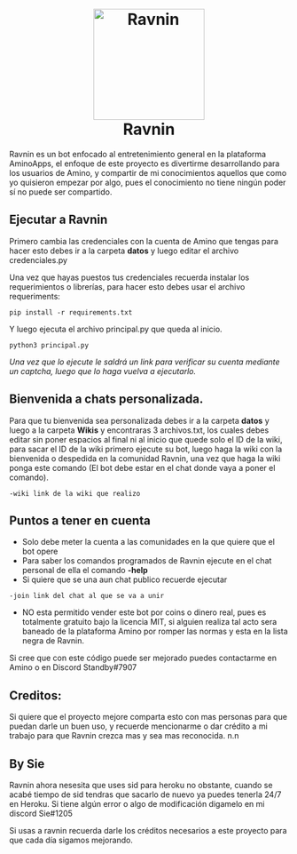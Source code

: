 <h1 align="center">
  <br>
  <a href="https://github.com/Slimakoi/Amino.py"><img src="https://cdn.discordapp.com/icons/856225017582190634/4cc99af0bf38e169f6e732f419c6e85d.png?size=512" alt="Ravnin" width="200"></a>
  <br>
  Ravnin
  <br>
</h1> 

Ravnin es un bot enfocado al entretenimiento general en la plataforma AminoApps, el enfoque de este proyecto es divertirme desarrollando para los usuarios de Amino, y compartir de mi conocimientos aquellos que como yo quisieron empezar por algo, pues el conocimiento no tiene ningún poder  sí no puede ser compartido.

## Ejecutar a Ravnin

Primero cambia las credenciales con la cuenta de Amino que tengas para hacer esto debes ir a la carpeta **datos** y luego editar el archivo credenciales.py

Una vez que hayas puestos tus credenciales recuerda instalar los requerimientos o librerías, para hacer esto debes usar el archivo requeriments: 
```
pip install -r requirements.txt
```
Y luego ejecuta el archivo principal.py que queda al inicio.

```
python3 principal.py
```

_Una vez que lo ejecute le saldrá un link para verificar su cuenta mediante un captcha, luego que lo haga vuelva a ejecutarlo._

## Bienvenida a chats personalizada.

Para que tu bienvenida sea personalizada debes ir a la carpeta **datos** y luego a la carpeta **Wikis** y encontraras 3 archivos.txt, los cuales debes editar sin poner espacios al final ni al inicio que quede solo el ID de la wiki, para sacar el ID de la wiki primero ejecute su bot, luego haga la wiki con la bienvenida o despedida en la comunidad Ravnin, una vez que haga la wiki ponga este comando (El bot debe estar en el chat donde vaya a poner el comando).
```
-wiki link de la wiki que realizo
```
## Puntos a tener en cuenta

* Solo debe meter la cuenta a las comunidades en la que quiere que el bot opere
* Para saber los comandos programados de Ravnin ejecute en el chat personal de ella el comando **-help**
* Si quiere que se una aun chat publico recuerde ejecutar 

```
-join link del chat al que se va a unir
```

* NO esta permitido vender este bot por coins o dinero real, pues es totalmente gratuito bajo la licencia MIT, si alguien realiza tal acto sera baneado de la plataforma Amino por romper las normas y esta en la lista negra de Ravnin.


Si cree que con este código puede ser mejorado puedes contactarme en Amino o en Discord  Standby#7907

## Creditos:

Si quiere que el proyecto mejore comparta esto con mas personas para que puedan darle un buen uso, y recuerde mencionarme o dar crédito a mi trabajo para que Ravnin crezca mas y sea mas reconocida. n.n


## By Sie 
Ravnin ahora nesesita que uses sid para heroku no obstante, cuando se acabé tiempo de sid tendras que sacarlo de nuevo ya puedes tenerla 24/7 en Heroku.
Si tiene algún error o algo de modificación digamelo en mi discord Sie#1205

Si usas a ravnin recuerda darle los créditos necesarios a este proyecto para que cada día sigamos mejorando. 





